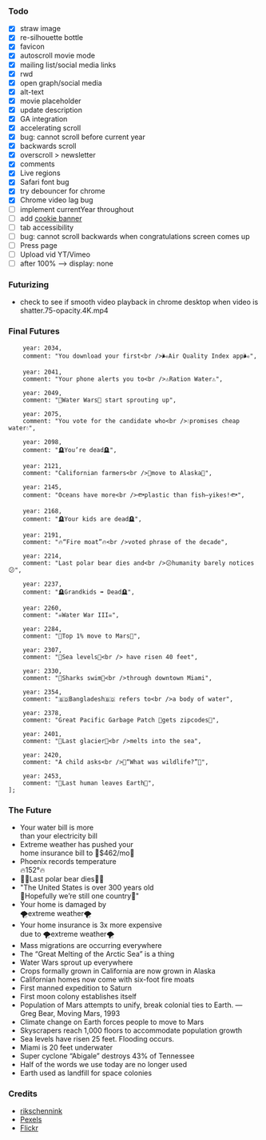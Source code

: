 ### Todo

- [x] straw image
- [x] re-silhouette bottle
- [x] favicon
- [x] autoscroll movie mode
- [x] mailing list/social media links
- [x] rwd
- [x] open graph/social media
- [x] alt-text
- [x] movie placeholder
- [x] update description
- [x] GA integration
- [x] accelerating scroll
- [x] bug: cannot scroll before current year
- [x] backwards scroll
- [x] overscroll > newsletter
- [x] comments
- [x] Live regions
- [x] Safari font bug
- [x] try debouncer for chrome
- [x] Chrome video lag bug
- [ ] implement currentYear throughout
- [ ] add [cookie banner](https://www.carlcassar.com/articles/add-google-analytics-to-a-nuxt-js-app)
- [ ] tab accessibility
- [ ] bug: cannot scroll backwards when congratulations screen comes up
- [ ] Press page
- [ ] Upload vid YT/Vimeo
- [ ] after 100% --> display: none 

### Futurizing
- check to see if smooth video playback in chrome desktop when video is shatter.75-opacity.4K.mp4 

### Final Futures
```
    year: 2034,
    comment: "You download your first<br />🌬Air Quality Index app🌬",

    year: 2041,
    comment: "Your phone alerts you to<br />⚠️Ration Water⚠️",

    year: 2049,
    comment: "🔫Water Wars🔫 start sprouting up",

    year: 2075,
    comment: "You vote for the candidate who<br />💧promises cheap water💧",

    year: 2098,
    comment: "🪦You’re dead🪦", 
    
    year: 2121, 
    comment: "Californian farmers<br />🚜move to Alaska🚜",

    year: 2145,
    comment: "Oceans have more<br />🐟plastic than fish–yikes!🐟",
    
    year: 2168,
    comment: "🪦Your kids are dead🪦",

    year: 2191,
    comment: "🔥“Fire moat”🔥<br />voted phrase of the decade",

    year: 2214,
    comment: "Last polar bear dies and<br />😕humanity barely notices😕",

    year: 2237,
    comment: "🪦Grandkids ➡ Dead🪦",

    year: 2260,
    comment: "☠️Water War III☠️",

    year: 2284,
    comment: "🚀Top 1% move to Mars🚀",

    year: 2307,
    comment: "🌊Sea levels🌊<br /> have risen 40 feet",

    year: 2330,
    comment: "🦈Sharks swim🦈<br />through downtown Miami",

    year: 2354,
    comment: "🇧🇩Bangladesh🇧🇩 refers to<br />a body of water",

    year: 2378,
    comment: "Great Pacific Garbage Patch 💌gets zipcodes💌",

    year: 2401,
    comment: "🧊Last glacier🧊<br />melts into the sea",

    year: 2420,
    comment: "A child asks<br />🤔“What was wildlife?”🤔",

    year: 2453,
    comment: "👋Last human leaves Earth👋",
];
```

### The Future
- Your water bill is more<br />than your electricity bill
- Extreme weather has pushed your<br />home insurance bill to 💸$462/mo💸
- Phoenix records temperature <br />🔥152°🔥
- 🐻‍❄️Last polar bear dies🐻‍❄️
- "The United States is over 300 years old<br />🙏Hopefully we’re still one country🙏"
- Your home is damaged by<br />🌪extreme weather🌪
- Your home insurance is 3x more expensive<br /> due to 🌪extreme weather🌪
- Mass migrations are occurring everywhere
- The “Great Melting of the Arctic Sea” is a thing
- Water Wars sprout up everywhere
- Crops formally grown in California are now grown in Alaska
- Californian homes now come with six-foot fire moats
- First manned expedition to Saturn
- First moon colony establishes itself
- Population of Mars attempts to unify, break colonial ties to Earth. — Greg Bear, Moving Mars, 1993
- Climate change on Earth forces people to move to Mars
- Skyscrapers reach 1,000 floors to accommodate population growth
- Sea levels have risen 25 feet. Flooding occurs.
- Miami is 20 feet underwater
- Super cyclone “Abigale” destroys 43% of Tennessee
- Half of the words we use today are no longer used
- Earth used as landfill for space colonies


### Credits

- [rikschennink](https://github.com/rikschennink/fitty)
- [Pexels](https://www.pexels.com/photo/plastic-bottle-of-detergent-in-studio-5218021/)
- [Flickr](https://flickr.com/photos/cartridgesave/49501486667/in/photolist-2iqh4o4-vcgZR-2iqdk2Y-sTc6W-a3fYvk-jxxrhs-bn7ERc-FVh35y-hfAWK-4ikHe2-7PpNYb-27fsZcS-f5wRJ1-7P11nG-bsNVnm-4ikGAe-9ewq2n-4ikGTe-6eCPfY-27Gsqnz-2kgKYGT-5AXJFY-inzSF-5YX3vJ-25u9SHN-9BPbSr-7cnKXb-xpP15-cAecj-9jAqDL-9jQdhd-4ivLCc-niMCZj-2iqdjWN-9d9Brh-25u9SKG-6qGhF5-9rn82k-9AZoH5-fAP6z3-2iqfVuz-bbvegc-3MePC3-Va4XYG-mKNzbH-6ZrkQa-26MTQqU-oFEsuc-aBmecD-2i2WBbJ)


